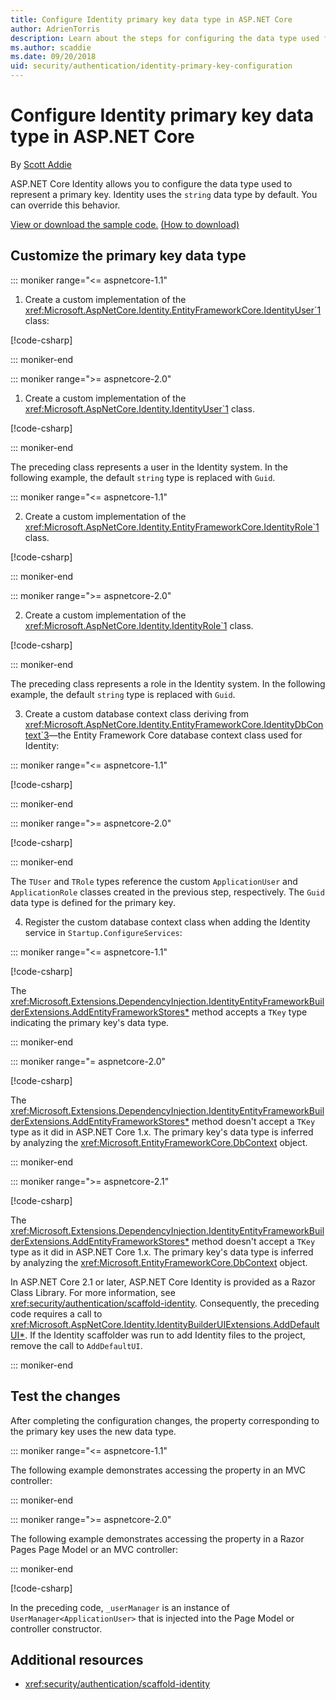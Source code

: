 ```yaml
---
title: Configure Identity primary key data type in ASP.NET Core
author: AdrienTorris
description: Learn about the steps for configuring the data type used for storing the ASP.NET Core Identity primary key.
ms.author: scaddie
ms.date: 09/20/2018
uid: security/authentication/identity-primary-key-configuration
---
```

# Configure Identity primary key data type in ASP.NET Core

By [Scott Addie](https://twitter.com/Scott_Addie)

ASP.NET Core Identity allows you to configure the data type used to represent a primary key. Identity uses the `string` data type by default. You can override this behavior.

[View or download the sample code.](https://github.com/aspnet/Docs/tree/master/aspnetcore/security/authentication/identity-primary-key-configuration/samples) [(How to download)](xref:tutorials/index#how-to-download-a-sample)

## Customize the primary key data type

::: moniker range="<= aspnetcore-1.1"

1. Create a custom implementation of the <xref:Microsoft.AspNetCore.Identity.EntityFrameworkCore.IdentityUser`1> class: 

  [!code-csharp[](identity-primary-key-configuration/samples/1.1/MvcSampleApp/Models/ApplicationUser.cs?highlight=6)]

::: moniker-end

::: moniker range=">= aspnetcore-2.0"

1. Create a custom implementation of the <xref:Microsoft.AspNetCore.Identity.IdentityUser`1> class.

  [!code-csharp[](identity-primary-key-configuration/samples/2.0/RazorPagesSampleApp/Data/ApplicationUser.cs?highlight=6)]

::: moniker-end

  The preceding class represents a user in the Identity system. In the following example, the default `string` type is replaced with `Guid`.

::: moniker range="<= aspnetcore-1.1"

2. Create a custom implementation of the <xref:Microsoft.AspNetCore.Identity.EntityFrameworkCore.IdentityRole`1> class.

  [!code-csharp[](identity-primary-key-configuration/samples/1.1/MvcSampleApp/Models/ApplicationRole.cs?highlight=6)]

::: moniker-end

::: moniker range=">= aspnetcore-2.0"

2. Create a custom implementation of the <xref:Microsoft.AspNetCore.Identity.IdentityRole`1> class.

  [!code-csharp[](identity-primary-key-configuration/samples/2.0/RazorPagesSampleApp/Data/ApplicationRole.cs?highlight=6)]

::: moniker-end

  The preceding class represents a role in the Identity system. In the following example, the default `string` type is replaced with `Guid`.

3. Create a custom database context class deriving from <xref:Microsoft.AspNetCore.Identity.EntityFrameworkCore.IdentityDbContext`3>&mdash;the Entity Framework Core database context class used for Identity:

::: moniker range="<= aspnetcore-1.1"

  [!code-csharp[](identity-primary-key-configuration/samples/1.1/MvcSampleApp/Data/ApplicationDbContext.cs?highlight=7-8)]

::: moniker-end

::: moniker range=">= aspnetcore-2.0"

  [!code-csharp[](identity-primary-key-configuration/samples/2.0/RazorPagesSampleApp/Data/ApplicationDbContext.cs?highlight=7-8)]

::: moniker-end

 The `TUser` and `TRole` types reference the custom `ApplicationUser` and `ApplicationRole` classes created in the previous step, respectively. The `Guid` data type is defined for the primary key.

4. Register the custom database context class when adding the Identity service in `Startup.ConfigureServices`:

::: moniker range="<= aspnetcore-1.1"

  [!code-csharp[](identity-primary-key-configuration/samples/1.1/MvcSampleApp/Startup.cs?name=snippet_ConfigureServices&highlight=7-9)]

  The <xref:Microsoft.Extensions.DependencyInjection.IdentityEntityFrameworkBuilderExtensions.AddEntityFrameworkStores*> method accepts a `TKey` type indicating the primary key's data type.

::: moniker-end

::: moniker range="= aspnetcore-2.0"

  [!code-csharp[](identity-primary-key-configuration/samples/2.0/RazorPagesSampleApp/Startup.cs?name=snippet_ConfigureServices&highlight=7-9)]

  The <xref:Microsoft.Extensions.DependencyInjection.IdentityEntityFrameworkBuilderExtensions.AddEntityFrameworkStores*> method doesn't accept a `TKey` type as it did in ASP.NET Core 1.x. The primary key's data type is inferred by analyzing the <xref:Microsoft.EntityFrameworkCore.DbContext> object.

::: moniker-end

::: moniker range=">= aspnetcore-2.1"

  [!code-csharp[](identity-primary-key-configuration/samples/2.1/RazorPagesSampleApp/Startup.cs?name=snippet_ConfigureServices&highlight=13-16)]

  The <xref:Microsoft.Extensions.DependencyInjection.IdentityEntityFrameworkBuilderExtensions.AddEntityFrameworkStores*> method doesn't accept a `TKey` type as it did in ASP.NET Core 1.x. The primary key's data type is inferred by analyzing the <xref:Microsoft.EntityFrameworkCore.DbContext> object.

  In ASP.NET Core 2.1 or later, ASP.NET Core Identity is provided as a Razor Class Library. For more information, see <xref:security/authentication/scaffold-identity>. Consequently, the preceding code requires a call to <xref:Microsoft.AspNetCore.Identity.IdentityBuilderUIExtensions.AddDefaultUI*>. If the Identity scaffolder was run to add Identity files to the project, remove the call to `AddDefaultUI`.

::: moniker-end

## Test the changes

After completing the configuration changes, the property corresponding to the primary key uses the new data type.

::: moniker range="<= aspnetcore-1.1"

The following example demonstrates accessing the property in an MVC controller:

::: moniker-end

::: moniker range=">= aspnetcore-2.0"

The following example demonstrates accessing the property in a Razor Pages Page Model or an MVC controller:

::: moniker-end

[!code-csharp[](identity-primary-key-configuration/samples/2.0/RazorPagesSampleApp/Controllers/AccountController.cs?name=snippet_GetCurrentUserId&highlight=9)]

In the preceding code, `_userManager` is an instance of `UserManager<ApplicationUser>` that is injected into the Page Model or controller constructor.

## Additional resources

* <xref:security/authentication/scaffold-identity>

